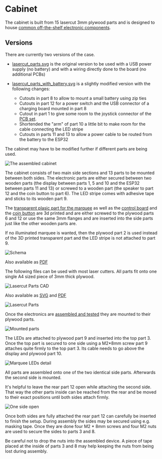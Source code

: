 # Cabinet

The cabinet is built from 15 lasercut 3mm plywood parts and is designed to
house [common off-the-shelf electronic components](../).

## Versions

There are currently two versions of the case. 

- [lasercut_parts.svg](lasercut_parts.svg) is the original version to be
  used with a USB power supply (no battery) and with a wiring directly
  done to the board (no additional PCBs)
  
- [lasercut_parts_with_battery.svg](lasercut_parts_with_battery.svg) is
  a slightly modified version with the following changes:

    - Cutouts in part 8 to allow to mount a small battery using zip ties
    - Cutouts in part 12 for a power switch and the USB connector of a charging board mounted in part 8
    - Cutout in part 1 to give some room to the joystick connector of the [PCB set](../pcbs).
    - Shortended the "arm" of part 10 a little bit to make room for the cable connecting the LED stripe 
    - Cutouts in parts 11 and 13 to allow a power cable to be routed from the battery to the ESP32

The cabinet may have to be modified further if different parts are being used.

![The assembled cabinet](assembled.jpg)

The cabinet consists of two main side sections and 13 parts to be
mounted between both sides. The electronic parts are either secured
between two wooden parts (the display between parts 1, 5 and 10 and
the ESP32 between parts 11 and 13) or screwed to a wooden part (the
speaker to part 12 and the coin button to part 6). The LED stripe
comes with adhesive tape and sticks to its wooden part 9.

The [transparent plasic part for the marquee](../marquee) as well as
the [control board](../controlboard) and the [coin
button](../coinbutton) are 3d printed and are either screwed to the
plywood parts 6 and 12 or use the same 3mm flanges and are inserted
into the side parts just like the other wooden parts are.

If no illuminated marquee is wanted, then the plywood part 2 is used
instead of the 3D printed transparent part and the LED stripe is not
attached to part 9.

![Schema](schema.png)

Also available as [PDF](schema.pdf)

The following files can be used with most laser cutters. All parts fit
onto one single A4 sized piece of 3mm thick plywood.

![Lasercut Parts CAD](lasercut_parts.png)

Also available as [SVG](lasercut_parts.svg) and [PDF](lasercut_parts.pdf)

![Lasercut Parts](parts.jpg)

Once the electronics are [assembled and tested](../assembly) they are
mounted to their plywood parts.

![Mounted parts](mounted_parts.jpg)

The LEDs are attached to plywood part 9 and inserted into the top part
3. Once the top part is secured to one side using a M2*8mm screw part
9 attaches quite firmly to the top part 3. Its cable needs to go above
the display and plywood part 10.

![Marquee LEDs detail](marquee_leds.jpg)

All parts are assembled onto one of the two identical side parts. Afterwards the second side is mounted.

It's helpful to leave the rear part 12 open while attaching the second
side. That way the other parts inside can be reached from the rear and be moved to their exact positions until both sides attach firmly.

![One side open](side_open.jpg)

Once both sides are fully attached the rear part 12 can carefully be
inserted to finish the setup. During assembly the sides may be secured
using e.g. masking tape. Once they are done four M2 * 8mm screws and
four M2 nuts are used to secure the sides to parts 3 and 8.

Be careful not to drop the nuts into the assembled device. A piece of
tape placed at the inside of parts 3 and 8 may help keeping the nuts
from being lost during assembly.
